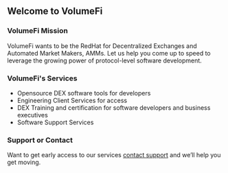 ## Welcome to VolumeFi

### VolumeFi Mission
VolumeFi wants to be the RedHat for Decentralized Exchanges and Automated Market Makers, AMMs. Let us help you come up to speed to leverage the growing power of protocol-level software development.

### VolumeFi's Services
- Opensource DEX software tools for developers
- Engineering Client Services for access
- DEX Training and certification for software developers and business executives
- Software Support Services

### Support or Contact
Want to get early access to our services [contact support](mailto:info@volumefinance) and we’ll help you get moving.